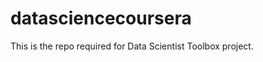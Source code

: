 datasciencecoursera
===================

This is the repo required for Data Scientist Toolbox project.
